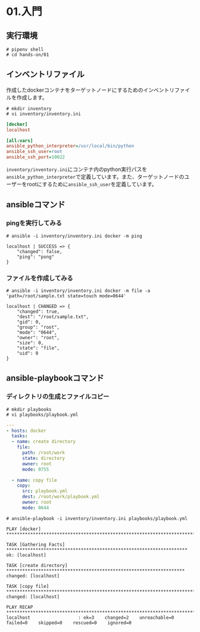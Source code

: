 # 01.入門

## 実行環境

~~~console
# pipenv shell
# cd hands-on/01
~~~

## インベントリファイル

作成したdockerコンテナをターゲットノードにするためのインベントリファイルを作成します。

~~~console
# mkdir inventory
# vi inventory/inventory.ini
~~~

~~~ini
[docker]
localhost

[all:vars]
ansible_python_interpreter=/usr/local/bin/python
ansible_ssh_user=root
ansible_ssh_port=10022
~~~

`inventory/inventory.ini`にコンテナ内のpython実行パスを`ansible_python_interpreter`で定義しています。また、ターゲットノードのユーザーをrootにするために`ansible_ssh_user`を定義しています。

## ansibleコマンド

### pingを実行してみる

~~~console
# ansible -i inventory/inventory.ini docker -m ping
~~~

~~~shell-session
localhost | SUCCESS => {
    "changed": false,
    "ping": "pong"
}
~~~

### ファイルを作成してみる

~~~console
# ansible -i inventory/inventory.ini docker -m file -a 'path=/root/sample.txt state=touch mode=0644'
~~~

~~~shell-session
localhost | CHANGED => {
    "changed": true,
    "dest": "/root/sample.txt",
    "gid": 0,
    "group": "root",
    "mode": "0644",
    "owner": "root",
    "size": 0,
    "state": "file",
    "uid": 0
}
~~~

## ansible-playbookコマンド

### ディレクトリの生成とファイルコピー

~~~console
# mkdir playbooks
# vi playbooks/playbook.yml
~~~

~~~yaml
---
- hosts: docker
  tasks:
  - name: create directory
    file:
      path: /root/work
      state: directory
      owner: root
      mode: 0755

  - name: copy file
    copy:
      src: playbook.yml
      dest: /root/work/playbook.yml
      owner: root
      mode: 0644
~~~

~~~console
# ansible-playbook -i inventory/inventory.ini playbooks/playbook.yml
~~~

~~~shell-session
PLAY [docker] *****************************************************************************

TASK [Gathering Facts] ********************************************************************
ok: [localhost]

TASK [create directory] *******************************************************************
changed: [localhost]

TASK [copy file] **************************************************************************
changed: [localhost]

PLAY RECAP ********************************************************************************
localhost                  : ok=3    changed=2    unreachable=0    failed=0    skipped=0    rescued=0    ignored=0
~~~
